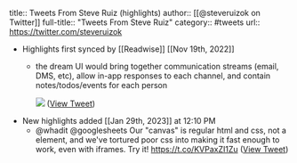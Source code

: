 title:: Tweets From Steve Ruiz (highlights)
author:: [[@steveruizok on Twitter]]
full-title:: "Tweets From Steve Ruiz"
category:: #tweets
url:: https://twitter.com/steveruizok

- Highlights first synced by [[Readwise]] [[Nov 19th, 2022]]
	- the dream UI would bring together communication streams (email, DMS, etc), allow in-app responses to each channel, and contain notes/todos/events for each person 
	  
	  ![](https://pbs.twimg.com/media/FOI9gAyWQAsn-D6.jpg) ([View Tweet](https://twitter.com/steveruizok/status/1504832850654343171))
- New highlights added [[Jan 29th, 2023]] at 12:10 PM
	- @whadit @googlesheets Our "canvas" is regular html and css, not a <canvas> element, and we've tortured poor css into making it fast enough to work, even with iframes. Try it! https://t.co/KVPaxZI1Zu ([View Tweet](https://twitter.com/steveruizok/status/1619463086548865024))